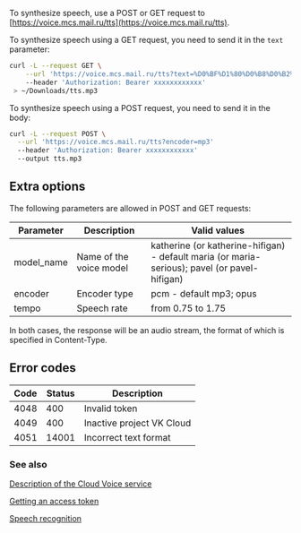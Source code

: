 To synthesize speech, use a POST or GET request to [https://voice.mcs.mail.ru/tts](https://voice.mcs.mail.ru/tts).

To synthesize speech using a GET request, you need to send it in the `text` parameter:

```bash
curl -L --request GET \
    --url 'https://voice.mcs.mail.ru/tts?text=%D0%BF%D1%80%D0%B8%D0%B2%D0%B5%D1%82'
    --header 'Authorization: Bearer xxxxxxxxxxxx'
 > ~/Downloads/tts.mp3
```

To synthesize speech using a POST request, you need to send it in the body:

```bash
curl -L --request POST \
  --url 'https://voice.mcs.mail.ru/tts?encoder=mp3'
  --header 'Authorization: Bearer xxxxxxxxxxxx'
  --output tts.mp3
```

## Extra options

The following parameters are allowed in POST and GET requests:

| Parameter  | Description             | Valid values ​​                                                                               |
| ---------- | ----------------------- | --------------------------------------------------------------------------------------------- |
| model_name | Name of the voice model | katherine (or katherine-hifigan) - default maria (or maria-serious); pavel (or pavel-hifigan) |
| encoder    | Encoder type            | pcm - default mp3; opus                                                                       |
| tempo      | Speech rate             | from 0.75 to 1.75                                                                             |

In both cases, the response will be an audio stream, the format of which is specified in Content-Type.

## Error codes

| Code | Status | Description            |
| ---- | ------ | ---------------------- |
| 4048 | 400    | Invalid token          |
| 4049 | 400    | Inactive project VK Cloud |
| 4051 | 14001  | Incorrect text format  |

### See also

[Description of the Cloud Voice service](https://mcs.mail.ru/help/ru_RU/cloud-voice/about-cloud-voice)

[Getting an access token](https://mcs.mail.ru/help/ru_RU/cloud-voice/get-token)

[Speech recognition](https://mcs.mail.ru/help/ru_RU/cloud-voice/speech-recognition)
